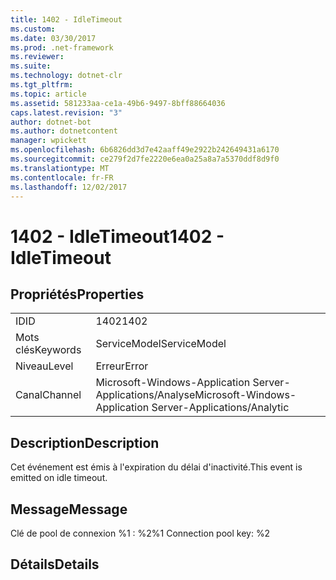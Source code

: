 ```yaml
---
title: 1402 - IdleTimeout
ms.custom: 
ms.date: 03/30/2017
ms.prod: .net-framework
ms.reviewer: 
ms.suite: 
ms.technology: dotnet-clr
ms.tgt_pltfrm: 
ms.topic: article
ms.assetid: 581233aa-ce1a-49b6-9497-8bff88664036
caps.latest.revision: "3"
author: dotnet-bot
ms.author: dotnetcontent
manager: wpickett
ms.openlocfilehash: 6b6826dd3d7e42aaff49e2922b242649431a6170
ms.sourcegitcommit: ce279f2d7fe2220e6ea0a25a8a7a5370ddf8d9f0
ms.translationtype: MT
ms.contentlocale: fr-FR
ms.lasthandoff: 12/02/2017
---
```

# <a name="1402---idletimeout"></a><span data-ttu-id="42c15-102">1402 - IdleTimeout</span><span class="sxs-lookup"><span data-stu-id="42c15-102">1402 - IdleTimeout</span></span>
## <a name="properties"></a><span data-ttu-id="42c15-103">Propriétés</span><span class="sxs-lookup"><span data-stu-id="42c15-103">Properties</span></span>  
  
|||  
|-|-|  
|<span data-ttu-id="42c15-104">ID</span><span class="sxs-lookup"><span data-stu-id="42c15-104">ID</span></span>|<span data-ttu-id="42c15-105">1402</span><span class="sxs-lookup"><span data-stu-id="42c15-105">1402</span></span>|  
|<span data-ttu-id="42c15-106">Mots clés</span><span class="sxs-lookup"><span data-stu-id="42c15-106">Keywords</span></span>|<span data-ttu-id="42c15-107">ServiceModel</span><span class="sxs-lookup"><span data-stu-id="42c15-107">ServiceModel</span></span>|  
|<span data-ttu-id="42c15-108">Niveau</span><span class="sxs-lookup"><span data-stu-id="42c15-108">Level</span></span>|<span data-ttu-id="42c15-109">Erreur</span><span class="sxs-lookup"><span data-stu-id="42c15-109">Error</span></span>|  
|<span data-ttu-id="42c15-110">Canal</span><span class="sxs-lookup"><span data-stu-id="42c15-110">Channel</span></span>|<span data-ttu-id="42c15-111">Microsoft-Windows-Application Server-Applications/Analyse</span><span class="sxs-lookup"><span data-stu-id="42c15-111">Microsoft-Windows-Application Server-Applications/Analytic</span></span>|  
  
## <a name="description"></a><span data-ttu-id="42c15-112">Description</span><span class="sxs-lookup"><span data-stu-id="42c15-112">Description</span></span>  
 <span data-ttu-id="42c15-113">Cet événement est émis à l'expiration du délai d'inactivité.</span><span class="sxs-lookup"><span data-stu-id="42c15-113">This event is emitted on idle timeout.</span></span>  
  
## <a name="message"></a><span data-ttu-id="42c15-114">Message</span><span class="sxs-lookup"><span data-stu-id="42c15-114">Message</span></span>  
 <span data-ttu-id="42c15-115">Clé de pool de connexion %1 : %2</span><span class="sxs-lookup"><span data-stu-id="42c15-115">%1 Connection pool key: %2</span></span>  
  
## <a name="details"></a><span data-ttu-id="42c15-116">Détails</span><span class="sxs-lookup"><span data-stu-id="42c15-116">Details</span></span>
